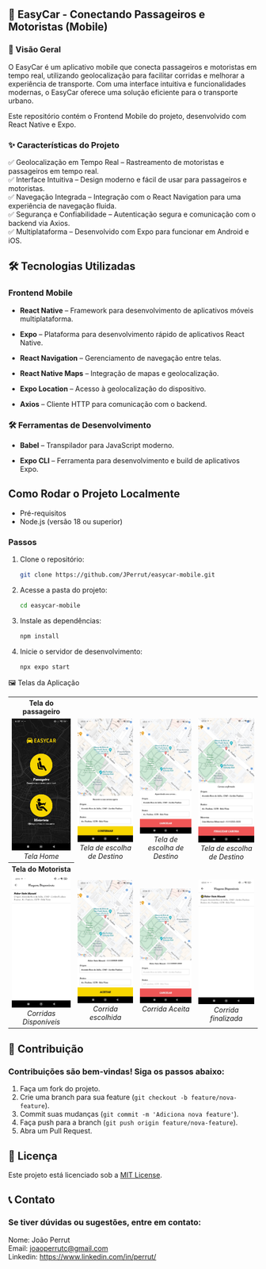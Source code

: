 ## 🚗 EasyCar - Conectando Passageiros e Motoristas (Mobile)

### 🚀 Visão Geral

O EasyCar é um aplicativo mobile que conecta passageiros e motoristas em tempo real, utilizando geolocalização para facilitar corridas e melhorar a experiência de transporte. Com uma interface intuitiva e funcionalidades modernas, o EasyCar oferece uma solução eficiente para o transporte urbano.

Este repositório contém o Frontend Mobile do projeto, desenvolvido com React Native e Expo.

### ✨ Características do Projeto

✅ Geolocalização em Tempo Real – Rastreamento de motoristas e passageiros em tempo real.
<br>
✅ Interface Intuitiva – Design moderno e fácil de usar para passageiros e motoristas.
<br>
✅ Navegação Integrada – Integração com o React Navigation para uma experiência de navegação fluida.
<br>
✅ Segurança e Confiabilidade – Autenticação segura e comunicação com o backend via Axios.
<br>
✅ Multiplataforma – Desenvolvido com Expo para funcionar em Android e iOS.

## 🛠️ Tecnologias Utilizadas

### Frontend Mobile

- **React Native** – Framework para desenvolvimento de aplicativos móveis multiplataforma.

- **Expo** – Plataforma para desenvolvimento rápido de aplicativos React Native.

- **React Navigation** – Gerenciamento de navegação entre telas.

- **React Native Maps** – Integração de mapas e geolocalização.

- **Expo Location** – Acesso à geolocalização do dispositivo.

- **Axios** – Cliente HTTP para comunicação com o backend.

### 🛠️ Ferramentas de Desenvolvimento

- **Babel** – Transpilador para JavaScript moderno.

- **Expo CLI** – Ferramenta para desenvolvimento e build de aplicativos Expo.

## Como Rodar o Projeto Localmente

- Pré-requisitos
- Node.js (versão 18 ou superior)

### Passos

1. Clone o repositório:
   ```bash
   git clone https://github.com/JPerrut/easycar-mobile.git
   ```
2. Acesse a pasta do projeto:
   ```bash
   cd easycar-mobile
   ```
3. Instale as dependências:
   ```bash
   npm install
   ```
4. Inicie o servidor de desenvolvimento:
   ```bash
   npx expo start
   ```

🖼️ Telas da Aplicação

<table> 
    <th>Tela do passageiro</th>
    <tr> 
        <td align="center"> <img src="assets/readme/home-PSG.jpg" width="200"/> 
            <br><em>Tela Home</em> 
        </td> 
        <td align="center"> <img src="assets/readme/escolhendoDestino-PSG.jpg" width="200"/> 
            <br><em>Tela de escolha de Destino</em> 
        </td> 
                <td align="center"> <img src="assets/readme/destinoConfirmado-PSG.jpg" width="200"/> 
            <br><em>Tela de escolha de Destino</em> 
        </td> 
                <td align="center"> <img src="assets/readme/corridaFinalizada-PSG.jpg" width="200"/> 
            <br><em>Tela de escolha de Destino</em> 
        </td>  
    </tr> 
    <th>Tela do Motorista</th>
    <tr> 
        <td align="center"> <img src="assets/readme/corridas-MOT.jpg" width="200"/> 
            <br><em>Corridas Disponíveis</em> 
        </td> 
        <td align="center"> <img src="assets/readme/corridaEscolhida-MOT.jpg" width="200"/> 
            <br><em>Corrida escolhida</em> 
        </td> 
                <td align="center"> <img src="assets/readme/corridaAceita-MOT.jpg" width="200"/> 
            <br><em>Corrida Aceita</em> 
        </td> 
                <td align="center"> <img src="assets/readme/corridaFinalizada-MOT.jpg" width="200"/> 
            <br><em>Corrida finalizada</em> 
        </td>  
    </tr> 
</table>

## 🤝 Contribuição

### Contribuições são bem-vindas! Siga os passos abaixo:

1. Faça um fork do projeto.
2. Crie uma branch para sua feature (`git checkout -b feature/nova-feature`).
3. Commit suas mudanças (`git commit -m 'Adiciona nova feature'`).
4. Faça push para a branch (`git push origin feature/nova-feature`).
5. Abra um Pull Request.

## 📄 Licença

Este projeto está licenciado sob a <a href="https://opensource.org/license/mit">MIT License</a>.

## 📞 Contato

### Se tiver dúvidas ou sugestões, entre em contato:

Nome: João Perrut <br>
Email: joaoperrutc@gmail.com <br>
Linkedin: https://www.linkedin.com/in/perrut/

